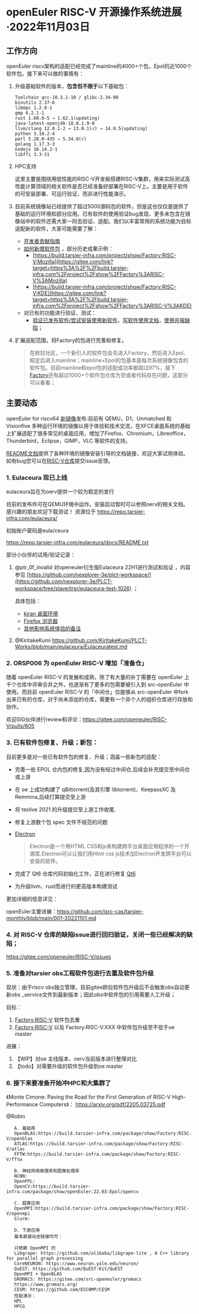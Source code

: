 # openEuler RISC-V 开源操作系统进展·2022年11月03日

## 工作方向
openEuler riscv架构的适配已经完成了mainline的4000+个包，Epol的近1000个软件包。接下来可以做的事情有：

1. 升级基础软件的版本，**包含但不限于**以下基础包：

   ```
   Toolchain gcc-10.3.1-10 / glibc-2.34-80
   binutils 2.37-6
   libmpc 1.2.0-1
   gmp 6.2.1-1
   rust 1.60.0-5 → 1.62.1(updating) 
   java-latest-openjdk-18.0.1.9-0
   llvm/clang 12.0.1-2 → 13.0.1(√) → 14.0.5(updating) 
   python 3.10.2-4
   perl 5.28.0-435 → 5.34.0(√)
   golang 1.17.3-3
   nodejs 16.14.2-1
   libffi 3.3-31
   ```

2. HPC支持

   这里主要是围绕用低性能的RISC-V开发板搭建RISC-V集群，用来实际测试高性能计算领域的相关软件是否已经准备好部署在RISC-V上。主要是用于软件的可安装部署、可运行验证，而非进行性能演示。

   

3. 目前系统镜像站已经提供了超过5000源码包的软件，但是这也仅仅是提供了基础的运行环境和部分应用。已有软件的使用验证bug发现、更多未包含在镜像站中的软件还需大家一同去验证、适配。我们以丰富常用的系统功能为目标适配新的软件，大家可能需要了解：

   - [开发者贡献指南](https://gitee.com/link?target=https%3A%2F%2Fwww.openeuler.org%2Fzh%2Fcommunity%2Fcontribution%2F)
   - [如何新增软件包](https://gitee.com/openeuler/community/blob/master/zh/contributors/create-package.md) ，部分历史成果示例：
     - [https://build.tarsier-infra.com/project/show/Factory:RISC-V:Mozilla](https://gitee.com/link?target=https%3A%2F%2Fbuild.tarsier-infra.com%2Fproject%2Fshow%2FFactory%3ARISC-V%3AMozilla)
     - [https://build.tarsier-infra.com/project/show/Factory:RISC-V:KDE](https://gitee.com/link?target=https%3A%2F%2Fbuild.tarsier-infra.com%2Fproject%2Fshow%2FFactory%3ARISC-V%3AKDE)
   - 对已有的功能进行验证、测试：
     - [验证已发布软件/尝试安装使用新软件](https://gitee.com/samuel_yuan/riscv-openeuler-visionfive/tree/master)，[写软件使用文档](https://gitee.com/link?target=https%3A%2F%2Fgithub.com%2FFIFCC%2Fplct-testing%2Ftree%2Fmain%2F22.03-v1)，[使用并报缺陷](https://gitee.com/openeuler/RISC-V/issues)；

4. 扩展适配范围，将Factory的包进行完善和修复。

   > 在欧拉社区，一个新引入的软件包会先进入Factory，然后进入Epol、稳定后进入mainline；mainline+Epol的包基本是每次系统镜像包含的软件包。目前mainline和epol包的适配成功率都超过97%，接下[Factory](https://gitee.com/link?target=https%3A%2F%2Fbuild.tarsier-infra.com%2Fproject%2Fshow%2FopenEuler%3AFactory)还有超过1000+个软件包仓库为空或者代码存在问题，这部分可以看看；

   


## 主要动态
openEuler for riscv64 [新镜像](https://mirror.iscas.ac.cn/openeuler-sig-riscv/openEuler-RISC-V/preview/openEuler-22.03-V1-riscv64/)发布:目前有 QEMU，D1，Unmatched 和 Visionfive 多种运行环境的镜像以用于体验和技术交流，在XFCE桌面系统的基础上扩展适配了很多常见的桌面应用，增加了Firefox、Chromium，Libreoffice，Thunderbird，Eclipse，GIMP，VLC 等软件的支持。

[README文档](https://gitee.com/openeuler/RISC-V/blob/master/release/openEuler-22.03/README.md)提供了各种环境的镜像安装引导的文档链接，欢迎大家试用体验。如有bug您可以在[RISC-V仓库](https://gitee.com/openeuler/RISC-V/issues)提交issue反馈。



### 1. Eulaceura 现已上线
   eulaceura旨在为oerv提供一个较为稳定的发行

   目前的发布件可在QEMU环境中运作。安装启动暂时可以参照oerv的相关文档。
   感兴趣的朋友欢迎下载测试！
   资源位于 https://repo.tarsier-infra.com/eulaceura/

   初始账户密码是eula/ceura

   https://repo.tarsier-infra.com/eulaceura/docs/README.txt



部分小伙伴的试用/验证记录：

1. @ptr_0f_invalid 对openeuler衍生版Eulaceura 22H1进行测试和验证 ，内容参见 [https://github.com/nexplorer-3e/plct-workspace/](https://github.com/nexplorer-3e/PLCT-workspace/tree/slave/trsr/eulaceura-test-1026) ；

   具体包括：

   - [kiran 桌面环境](https://github.com/nexplorer-3e/PLCT-workspace/blob/slave/trsr/eulaceura-test-1026/kiran测试报告.xlsx)
   - [Firefox 浏览器](https://github.com/nexplorer-3e/PLCT-workspace/blob/slave/trsr/eulaceura-test-1026/firefox测试报告.xlsx)
   - [其他影响系统体验的备注](https://github.com/nexplorer-3e/PLCT-workspace/blob/slave/trsr/eulaceura-test-1026/eulaceura-test-report-draft.md)

2. @KiritakeKumi  https://github.com/KiritakeKumi/PLCT-Works/blob/main/eulaceura/Eulaceuratest.md



### 2. ORSP006 为 openEuler RISC-V 增加「准备仓」
随着 openEuler RISC-V 的发展和成熟，除了有大量的补丁需要在 openEuler 上千个仓库中评审合并之外，也逐渐有了更多的包需要被引入到 src-openEuler 中使用。而目前 openEuler RISC-V 的「中间仓」仅能够从 src-openEuler 中fork出来已有的仓库，对于尚未添加的仓库，需要有一个非个人的组织仓库进行存放和协作。

欢迎SIG伙伴进行review和评论：https://gitee.com/openeuler/RISC-V/pulls/605



### 3. 已有软件包修复、升级；新包：

目前更多是对一些已有软件包的修复、升级；涵盖一些新包的适配：

- 完善一些 EPOL 仓内包的修复,因为没有经过中间仓,后续会补充提交至中间仓或上游

- 在 oe 上成功构建了 qBittorrent(及其引擎 libtorrent)、KeepassXC 及 Remmina,后续打算提交至上游

- 将 texlive 2021 的升级提交至上游工作收尾.

- 修复上游数个包 spec 文件不规范的问题

- [Electron](https://build.tarsier-infra.com/project/show/home:misaka00251:electron) 

  > Electron是一个用HTML CSS和js来构建跨平台桌面应用程序的一个开源库.Electron可以让我们用Html css js技术加Electron开发跨平台可以安装的软件。

- 完成了 Qt6 仓库代码初始化工作，正在进行修复 [Qt6](https://build.tarsier-infra.com/project/show/home:Jingwiw:QT6)

- 为升级llvm、rust而进行的更高版本构建测试

更加详细的信息详见：

openEuler主要进展：https://github.com/isrc-cas/tarsier-monthly/blob/main/001-20221101.md



### 4. 对 RISC-V 仓库的缺陷issue进行回归验证，关闭一些已经解决的缺陷；

https://gitee.com/openeuler/RISC-V/issues 



### 5. 准备对tarsier obs工程软件包进行去重及软件包升级

现状：由于riscv obs独立管理，目前gitee欧拉软件包升级后不会触发obs自动更新obs _service文件到最新版本；因此obs中软件包的引用需要人工升级；

目标：

1. [Factory:RISC-V](https://build.tarsier-infra.com/project/show/Factory:RISC-V) 软件包去重
2. [Factory:RISC-V](https://build.tarsier-infra.com/project/show/Factory:RISC-V) 以及 Factory:RISC-V:XXX 中软件包升级至不低于oe master

进展：

1. 【WIP】对oe 主线版本、oerv当前版本进行整理对比
2. 【todo】对需要升级的软件包升级到oe master



### 6. 接下来要准备开始冲HPC和大集群了

《Monte Cimone: Paving the Road for the First Generation of RISC-V High-Performance Computers》： https://arxiv.org/pdf/2205.03725.pdf

@Robin 

```
   A. 基础库
   OpenBLAS:https://build.tarsier-infra.com/package/show/Factory:RISC-V/openblas
   ATLAS:https://build.tarsier-infra.com/package/show/Factory:RISC-V/atlas
   FFTW:https://build.tarsier-infra.com/package/show/Factory:RISC-V/fftw

   B. 神经网络推理库和图像处理库
   NCNN:
   OpenPPL:
   OpenCV:https://build.tarsier-infra.com/package/show/openEuler:22.03:Epol/opencv

   C. 超算应用
   OpenMPI:https://build.tarsier-infra.com/package/show/Factory:RISC-V/openmpi
   Slurm:

   D. 下游应用
   基本直接动态链接均可：

   只依赖 OpenMPI 的
   Libgrape: https://github.com/alibaba/libgrape-lite , A C++ library for parallel graph processing 
   CoreNEURON: https://www.neuron.yale.edu/neuron/
   QuEST: https://github.com/QuEST-Kit/QuEST 
   OpenMPI + OpenBLAS
   GROMACS: https://gitee.com/src-openeuler/gromacs
   https://www.gromacs.org/
   CESM: https://github.com/ESCOMP/CESM
   性能演示：
   HPL 
   HPCG 
```

